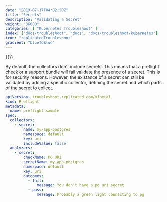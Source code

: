 ```yaml
---
date: "2019-07-17T04:02:20Z"
title: "Secrets"
description: "Validating a Secret"
weight: "36008"
categories: [ "Kubernetes Troubleshoot" ]
index: ["docs/troubleshoot", "docs", "docs/troubleshoot/kubernetes"]
icon: "replicatedTroubleshoot"
gradient: "blueToBlue"
---
```


{{<legacynotice>}}

By default, the collectors don't include secrets. This means that a preflight check or a support bundle will fail validate the presence of a secret. This is for security reasons. However, the existance of a secret can still be validated by adding a specific collector, defining the secret and which parts of the secret to collect.


```yaml
apiVersion: troubleshoot.replicated.com/v1beta1
kind: Preflight
metadata:
  name: preflight-sample
spec:
  collectors:
    - secret:
        name: my-app-postgres
        namespace: default
        key: uri
        includeValue: false
  analyzers:
    - secret:
        checkName: PG URI
        secretName: my-app-postgres
        namespace: default
        key: uri
        outcomes:
          - fail:
              message: You don't have a pg uri secret
          - pass:
              message: Probably a green light connecting to pg
```
